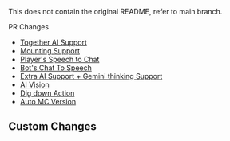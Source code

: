 This does not contain the original README, refer to main branch.

PR Changes
 - [Together AI Support](https://github.com/kolbytn/mindcraft/pull/468)
 - [Mounting Support](https://github.com/kolbytn/mindcraft/pull/464)
 - [Player's Speech to Chat](https://github.com/kolbytn/mindcraft/pull/455)
 - [Bot's Chat To Speech](https://github.com/kolbytn/mindcraft/pull/441)
 - [Extra AI Support + Gemini thinking Support](https://github.com/kolbytn/mindcraft/pull/423)
 - [AI Vision](https://github.com/kolbytn/mindcraft/pull/413)
 - [Dig down Action](https://github.com/kolbytn/mindcraft/pull/414)
 - [Auto MC Version](https://github.com/kolbytn/mindcraft/pull/321)

Custom Changes
 - 
